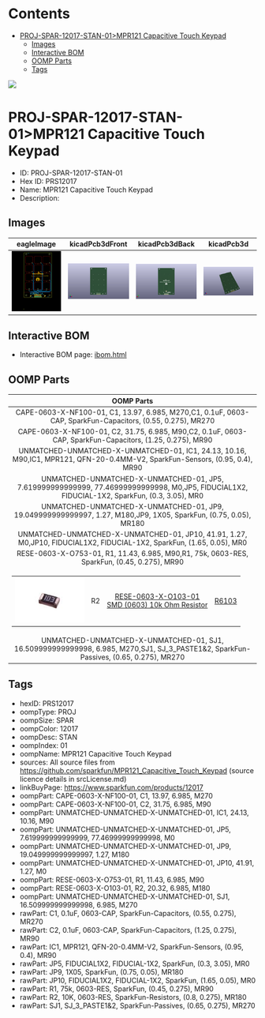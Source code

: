 



Contents
========

* [PROJ-SPAR-12017-STAN-01>MPR121 Capacitive Touch Keypad](#proj-spar-12017-stan-01mpr121-capacitive-touch-keypad)
	* [Images](#images)
	* [Interactive BOM](#interactive-bom)
	* [OOMP Parts](#oomp-parts)
	* [Tags](#tags)
  
![][im]
# PROJ-SPAR-12017-STAN-01>MPR121 Capacitive Touch Keypad

- ID: PROJ-SPAR-12017-STAN-01
- Hex ID: PRS12017
- Name: MPR121 Capacitive Touch Keypad
- Description: 

## Images
  
  

|eagleImage|kicadPcb3dFront|kicadPcb3dBack|kicadPcb3d|
| :---: | :---: | :---: | :---: |
|[![eagleImage](eagleImage_140.png)](eagleImage_600.png)|[![kicadPcb3dFront](kicadPcb3dFront_140.png)](kicadPcb3dFront_600.png)|[![kicadPcb3dBack](kicadPcb3dBack_140.png)](kicadPcb3dBack_600.png)|[![kicadPcb3d](kicadPcb3d_140.png)](kicadPcb3d_600.png)|

## Interactive BOM

- Interactive BOM page: [ibom.html](kicad/bom/ibom.html)

## OOMP Parts
  

|OOMP Parts|
| :---: |
|CAPE-0603-X-NF100-01, C1, 13.97, 6.985, M270,C1, 0.1uF, 0603-CAP, SparkFun-Capacitors, (0.55, 0.275), MR270|
|CAPE-0603-X-NF100-01, C2, 31.75, 6.985, M90,C2, 0.1uF, 0603-CAP, SparkFun-Capacitors, (1.25, 0.275), MR90|
|UNMATCHED-UNMATCHED-X-UNMATCHED-01, IC1, 24.13, 10.16, M90,IC1, MPR121, QFN-20-0.4MM-V2, SparkFun-Sensors, (0.95, 0.4), MR90|
|UNMATCHED-UNMATCHED-X-UNMATCHED-01, JP5, 7.619999999999999, 77.46999999999998, M0,JP5, FIDUCIAL1X2, FIDUCIAL-1X2, SparkFun, (0.3, 3.05), MR0|
|UNMATCHED-UNMATCHED-X-UNMATCHED-01, JP9, 19.049999999999997, 1.27, M180,JP9, 1X05, SparkFun, (0.75, 0.05), MR180|
|UNMATCHED-UNMATCHED-X-UNMATCHED-01, JP10, 41.91, 1.27, M0,JP10, FIDUCIAL1X2, FIDUCIAL-1X2, SparkFun, (1.65, 0.05), MR0|
|RESE-0603-X-O753-01, R1, 11.43, 6.985, M90,R1, 75k, 0603-RES, SparkFun, (0.45, 0.275), MR90|
|<table><tr><td>![RESE-0603-X-O103-01](https://raw.githubusercontent.com/oomlout/oomlout_OOMP_parts/main/RESE-0603-X-O103-01/image_140.jpg)</td><td> R2</td><td>[RESE-0603-X-O103-01<br>SMD (0603) 10k Ohm Resistor](https://github.com/oomlout/oomlout_OOMP_parts/tree/main/RESE-0603-X-O103-01/)</td><td>[R6103](https://github.com/oomlout/oomlout_OOMP_parts/tree/main/RESE-0603-X-O103-01/)</td></tr></table>|
|UNMATCHED-UNMATCHED-X-UNMATCHED-01, SJ1, 16.509999999999998, 6.985, M270,SJ1, SJ_3_PASTE1&2, SparkFun-Passives, (0.65, 0.275), MR270|

## Tags

- hexID: PRS12017
- oompType: PROJ
- oompSize: SPAR
- oompColor: 12017
- oompDesc: STAN
- oompIndex: 01
- oompName: MPR121 Capacitive Touch Keypad
- sources: All source files from https://github.com/sparkfun/MPR121_Capacitive_Touch_Keypad (source licence details in srcLicense.md)
- linkBuyPage: https://www.sparkfun.com/products/12017
- oompPart: CAPE-0603-X-NF100-01, C1, 13.97, 6.985, M270
- oompPart: CAPE-0603-X-NF100-01, C2, 31.75, 6.985, M90
- oompPart: UNMATCHED-UNMATCHED-X-UNMATCHED-01, IC1, 24.13, 10.16, M90
- oompPart: UNMATCHED-UNMATCHED-X-UNMATCHED-01, JP5, 7.619999999999999, 77.46999999999998, M0
- oompPart: UNMATCHED-UNMATCHED-X-UNMATCHED-01, JP9, 19.049999999999997, 1.27, M180
- oompPart: UNMATCHED-UNMATCHED-X-UNMATCHED-01, JP10, 41.91, 1.27, M0
- oompPart: RESE-0603-X-O753-01, R1, 11.43, 6.985, M90
- oompPart: RESE-0603-X-O103-01, R2, 20.32, 6.985, M180
- oompPart: UNMATCHED-UNMATCHED-X-UNMATCHED-01, SJ1, 16.509999999999998, 6.985, M270
- rawPart: C1, 0.1uF, 0603-CAP, SparkFun-Capacitors, (0.55, 0.275), MR270
- rawPart: C2, 0.1uF, 0603-CAP, SparkFun-Capacitors, (1.25, 0.275), MR90
- rawPart: IC1, MPR121, QFN-20-0.4MM-V2, SparkFun-Sensors, (0.95, 0.4), MR90
- rawPart: JP5, FIDUCIAL1X2, FIDUCIAL-1X2, SparkFun, (0.3, 3.05), MR0
- rawPart: JP9, 1X05, SparkFun, (0.75, 0.05), MR180
- rawPart: JP10, FIDUCIAL1X2, FIDUCIAL-1X2, SparkFun, (1.65, 0.05), MR0
- rawPart: R1, 75k, 0603-RES, SparkFun, (0.45, 0.275), MR90
- rawPart: R2, 10K, 0603-RES, SparkFun-Resistors, (0.8, 0.275), MR180
- rawPart: SJ1, SJ_3_PASTE1&2, SparkFun-Passives, (0.65, 0.275), MR270



[im]: kicadPcb3d_450.png
